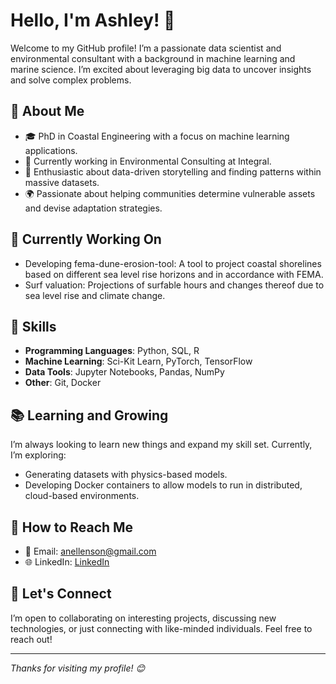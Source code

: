 # Hello, I'm Ashley! 👋

Welcome to my GitHub profile! I’m a passionate data scientist and environmental consultant with a background in machine learning and marine science. I’m excited about leveraging big data to uncover insights and solve complex problems.

## 🚀 About Me

- 🎓 PhD in Coastal Engineering with a focus on machine learning applications.
- 💼 Currently working in Environmental Consulting at Integral.
- 🌟 Enthusiastic about data-driven storytelling and finding patterns within massive datasets.
- 🌍 Passionate about helping communities determine vulnerable assets and devise adaptation strategies.


## 🔭 Currently Working On

- Developing fema-dune-erosion-tool: A tool to project coastal shorelines based on different sea level rise horizons and in accordance with FEMA.
- Surf valuation: Projections of surfable hours and changes thereof due to sea level rise and climate change.

## 🌱 Skills

- **Programming Languages**: Python, SQL, R
- **Machine Learning**: Sci-Kit Learn, PyTorch, TensorFlow
- **Data Tools**: Jupyter Notebooks, Pandas, NumPy
- **Other**: Git, Docker


## 📚 Learning and Growing

I’m always looking to learn new things and expand my skill set. Currently, I’m exploring:
- Generating datasets with physics-based models.
- Developing Docker containers to allow models to run in distributed, cloud-based environments.

## 🌟 How to Reach Me

- 📧 Email: [anellenson@gmail.com](mailto:anellenson@gmail.com)
- 🌐 LinkedIn: [LinkedIn]([link-to-your-linkedin-profile](https://www.linkedin.com/in/ashley-ellenson-phd-b76a3131/))



## 🤝 Let's Connect

I’m open to collaborating on interesting projects, discussing new technologies, or just connecting with like-minded individuals. Feel free to reach out!

---

*Thanks for visiting my profile! 😊*
